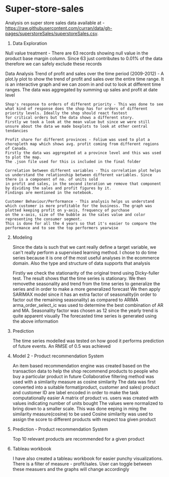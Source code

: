 # Super-store-sales
Analysis on super store sales data available at - https://raw.githubusercontent.com/curran/data/gh-pages/superstoreSales/superstoreSales.csv.

1. Data Exploration

Null value treatment - There are 63 records showing null value in the product base margin column. Since 63 just contributes to 0.01% of the data therefore we can safely exclude these records

Data Analysis
	Trend of profit and sales over the time period (2009-2012) - A plot.ly plot to show the trend of profit and sales over the entire time range. It is an interactive graph and we can zoom in
	and out to look at different time ranges.
	The data was aggregated by summing up sales and profit at date level
	
	Shop's response to orders of different priority - This was done to see what kind of response does the shop has for orders of different priority levels. Ideally the shop should react fastest
	for critical orders but the data shows a different story. 
	Firstly we took a look at the mean value but since we were still unsure about the data we made boxplots to look at other central tendancies
	
	Profit share for different provinces - Folium was used to plot a choropleth map which shows avg. profit coming from different regions of Canada.
	Firstly the data was aggregated at a province level and this was used to plot the map.
	The .json file used for this is included in the final folder
	
	Correlation between different variables - This correlation plot helps us understand the relationship between different variables. Since there is a component of no. of units sold
	in profit and sales, in the second iteration we remove that component by dividing the sales and profit figures by it.
	Findings are mentioned in the notebook.
	
	Customer Behaviour/Performance - This analysis helps us understand which customer is more profitable for the business. The graph was plotted keeping profit on y-axis, frequency of purchase
	on the x-axis, size of the bubble as the sales value and color representing the consumer segment.
	This is done for all the 4 years so that it's easier to compare the performance and to see the top performers yearwise
	

2. Modeling

	Since the data is such that we cant really define a target variable, we can't really perform a supervised learning method. I chose to do time series because it is one of the most
	useful analyses in the ecommerce domain. Also the type and structure of data supports that analysis
	
	Firstly we check the stationarity of the original trend using Dicky-fuller test. The result shows that the time series is stationary.
	We then removethe seasonality and trend from the time series to generalize the series and in order to make a more generalized forecast
	We then apply SARIMAX model since it has an extra factor of seasonality(in order to factor out the remaining seasonality) as compared to ARIMA
	arma_order_select_ic was used to determine the best combination of AR and MA. Seasonality factor was chosen as 12 since the yearly trend is quite apparent visually
	The forecasted time series is generated using the above information
	
	
	
3. Prediction 
	
	The time series modelled was tested on how good it performs prediction of future events.
	An RMSE of 0.5 was achieved
	
4. Model 2 - Product recommendation System

	An item based recommendation engine was created based on the transaction data to help the shop recommend products to people who buy a particular product in future
	Collaborative filtering method was used with a similarity measure as cosine similarity
	The data was first converted into a suitable format(product, customer and sales)
	product and customer ID are label encoded in order to make the task computationally easier
	A matrix of product vs. users was created with values indicating number of units bought
	The values were normalized to bring down to a smaller scale. This was done eeping in ming the similarity measure(cosine) to be used
	Cosine similarity was used to assign the score to different products with respect toa given product
	
5. Prediction - Product recommendation System
	
	Top 10 relevant products are recommended for a given product
	
	
6. Tableau workbook

	I have also created a tableau workbook for easier punchy visualizations. There is a filter of measure - profit/sales. User can toggle between these measuers and the graphs
	will change accordingly
	
